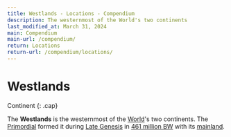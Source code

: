 ```yaml
---
title: Westlands - Locations - Compendium
description: The westernmost of the World's two continents
last_modified_at: March 31, 2024
main: Compendium
main-url: /compendium/
return: Locations
return-url: /compendium/locations/
---
```


# Westlands
Continent
{: .cap}

The **Westlands** is the westernmost of the [World](/compendium/locations/world/)'s two continents. The [Primordial](/compendium/creatures/primordial/) formed it during [Late Genesis](/compendium/events/genesis/#late-genesis) in [461 million BW](/compendium/events/genesis/#461-million-bw) with its [mainland](/compendium/locations/main-westlands/).